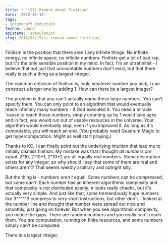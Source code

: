 ```yaml
---
title: ! '[SI] Remark about Finitism'
date: '2012-01-15'
tags:
- solomonoff induction
techne: :done
episteme: :speculation
slug: 2012/01/15/si-remark-about-finitism/
---
```


Finitism is the position that there aren't any infinite things. No infinite energy, no infinite space, no infinite numbers. Finitists get a lot of bad rap, but it's the only sensible position in my mind. In fact, I'm an ultrafinitist - I believe that not just that uncountable numbers don't exist, but that there really is such a thing as a largest integer.

The common criticism of finitism is, look, whatever number you pick, I can construct a larger one by adding 1. How can there be a largest integer?

The problem is that you can't actually *name* these large numbers. You can't specify them. You can only point to an algorithm that would eventually reach infinitely many numbers - if God executed it. You need a miracle 'cause to reach those numbers, simply counting up by 1 would take ages and in fact, you would run out of usable resources in the universe. Your algorithm would eventually stop, even if you improved it. As long as it's computable, you *will* reach an end. (You probably need Quantum Magic to get hypercomputation. Might as well start praying.)

Thanks to KC, I can finally point out the underlying intuition that lead me to initially dismiss finitism. My mistake was that I thought *all numbers are equal*. 2^10, 2^10+1, 2^10+2 are all equally real numbers. *Some* description exists for any integer, so why should I say that some of them are real and others aren't? That seems weirdly arbitrary and outright silly.

But the thing is - numbers *aren't* equal. Some numbers can be *compressed*, but some *can't*. Each number has an inherent algorithmic complexity and that complexity is *not* distributed evenly. π looks really chaotic, but it's actually very simple. And just like that, some tremendously huge numbers like 3^^^^^3 compress to very short instructions, but other don't. I looked at the number line and thought that number were spread out nice and smoothly, just going on forever. But when you see algorithmic complexity, you notice the gaps. There are random numbers and you really can't reach them. You *are* computation, running on finite resources, and some numbers simply can't be computed.

There is a largest integer.